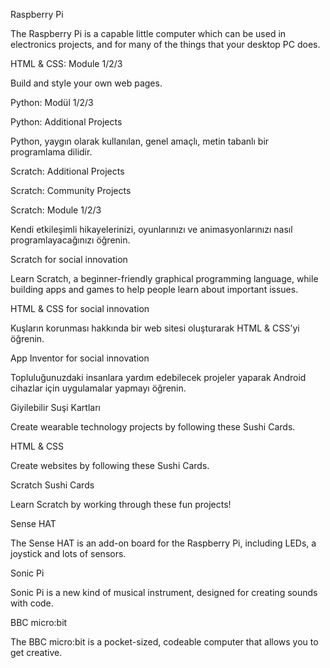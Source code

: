 Raspberry Pi

The Raspberry Pi is a capable little computer which can be used in electronics projects, and for many of the things that your desktop PC does.

HTML & CSS: Module 1/2/3

Build and style your own web pages.

Python: Modül 1/2/3

Python: Additional Projects

Python, yaygın olarak kullanılan, genel amaçlı, metin tabanlı bir programlama dilidir.

Scratch: Additional Projects

Scratch: Community Projects

Scratch: Module 1/2/3

Kendi etkileşimli hikayelerinizi, oyunlarınızı ve animasyonlarınızı nasıl programlayacağınızı öğrenin.

Scratch for social innovation

Learn Scratch, a beginner-friendly graphical programming language, while building apps and games to help people learn about important issues.

HTML & CSS for social innovation

Kuşların korunması hakkında bir web sitesi oluşturarak HTML & CSS'yi öğrenin.

App Inventor for social innovation

Topluluğunuzdaki insanlara yardım edebilecek projeler yaparak Android cihazlar için uygulamalar yapmayı öğrenin.

Giyilebilir Suşi Kartları

Create wearable technology projects by following these Sushi Cards.

HTML & CSS

Create websites by following these Sushi Cards.

Scratch Sushi Cards

Learn Scratch by working through these fun projects!

Sense HAT

The Sense HAT is an add-on board for the Raspberry Pi, including LEDs, a joystick and lots of sensors.

Sonic Pi

Sonic Pi is a new kind of musical instrument, designed for creating sounds with code.

BBC micro:bit

The BBC micro:bit is a pocket-sized, codeable computer that allows you to get creative.